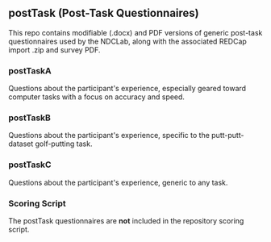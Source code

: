 ## postTask (Post-Task Questionnaires)

This repo contains modifiable (.docx) and PDF versions of generic post-task questionnaires used by the NDCLab, along with the associated REDCap import .zip and survey PDF.

### postTaskA
Questions about the participant's experience, especially geared toward computer tasks with a focus on accuracy and speed.

### postTaskB
Questions about the participant's experience, specific to the putt-putt-dataset golf-putting task.

### postTaskC
Questions about the participant's experience, generic to any task.


### Scoring Script
The postTask questionnaires are **not** included in the repository scoring script.